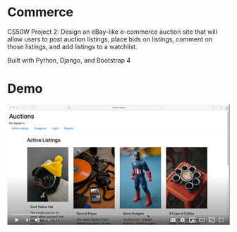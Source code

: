 # Commerce

CS50W Project 2: Design an eBay-like e-commerce auction site that will allow users to post auction listings, place bids on listings, comment on those listings, and add listings to a watchlist.

Built with Python, Django, and Bootstrap 4 

# Demo

[![Commerce Demo](demo/commercedemo.png)](https://www.youtube.com/watch?v=4mSIEV-BkAM)

